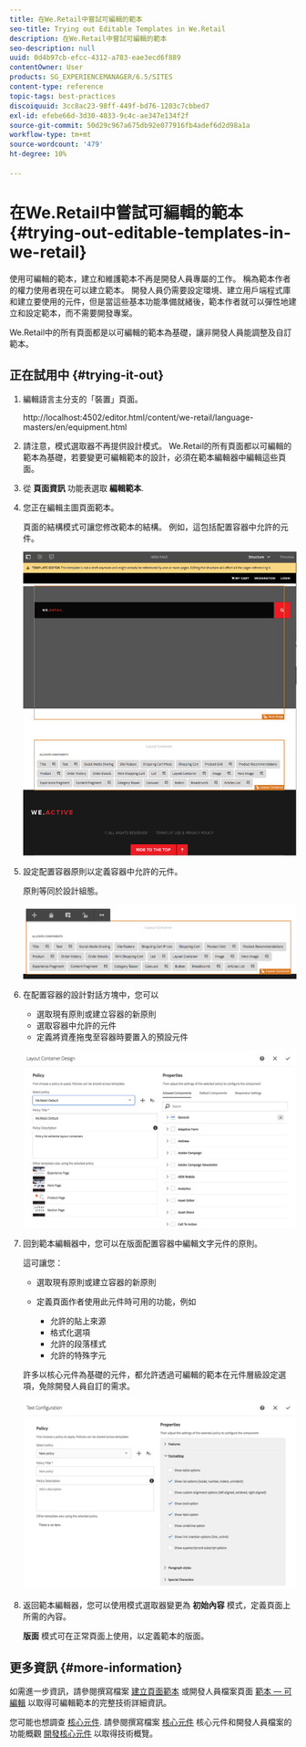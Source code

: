```yaml
---
title: 在We.Retail中嘗試可編輯的範本
seo-title: Trying out Editable Templates in We.Retail
description: 在We.Retail中嘗試可編輯的範本
seo-description: null
uuid: 0d4b97cb-efcc-4312-a783-eae3ecd6f889
contentOwner: User
products: SG_EXPERIENCEMANAGER/6.5/SITES
content-type: reference
topic-tags: best-practices
discoiquuid: 3cc8ac23-98ff-449f-bd76-1203c7cbbed7
exl-id: efebe66d-3d30-4033-9c4c-ae347e134f2f
source-git-commit: 50d29c967a675db92e077916fb4adef6d2d98a1a
workflow-type: tm+mt
source-wordcount: '479'
ht-degree: 10%

---
```


# 在We.Retail中嘗試可編輯的範本{#trying-out-editable-templates-in-we-retail}

使用可編輯的範本，建立和維護範本不再是開發人員專屬的工作。 稱為範本作者的權力使用者現在可以建立範本。 開發人員仍需要設定環境、建立用戶端程式庫和建立要使用的元件，但是當這些基本功能準備就緒後，範本作者就可以彈性地建立和設定範本，而不需要開發專案。

We.Retail中的所有頁面都是以可編輯的範本為基礎，讓非開發人員能調整及自訂範本。

## 正在試用中 {#trying-it-out}

1. 編輯語言主分支的「裝置」頁面。

   http://localhost:4502/editor.html/content/we-retail/language-masters/en/equipment.html

1. 請注意，模式選取器不再提供設計模式。 We.Retail的所有頁面都以可編輯的範本為基礎，若要變更可編輯範本的設計，必須在範本編輯器中編輯這些頁面。
1. 從 **頁面資訊** 功能表選取 **編輯範本**.
1. 您正在編輯主圖頁面範本。

   頁面的結構模式可讓您修改範本的結構。 例如，這包括配置容器中允許的元件。

   ![chlimage_1-138](assets/chlimage_1-138.png)

1. 設定配置容器原則以定義容器中允許的元件。

   原則等同於設計組態。

   ![chlimage_1-139](assets/chlimage_1-139.png)

1. 在配置容器的設計對話方塊中，您可以

   * 選取現有原則或建立容器的新原則
   * 選取容器中允許的元件
   * 定義將資產拖曳至容器時要置入的預設元件

   ![chlimage_1-140](assets/chlimage_1-140.png)

1. 回到範本編輯器中，您可以在版面配置容器中編輯文字元件的原則。

   這可讓您：

   * 選取現有原則或建立容器的新原則
   * 定義頁面作者使用此元件時可用的功能，例如

      * 允許的貼上來源
      * 格式化選項
      * 允許的段落樣式
      * 允許的特殊字元

   許多以核心元件為基礎的元件，都允許透過可編輯的範本在元件層級設定選項，免除開發人員自訂的需求。

   ![chlimage_1-141](assets/chlimage_1-141.png)

1. 返回範本編輯器，您可以使用模式選取器變更為 **初始內容** 模式，定義頁面上所需的內容。

   **版面** 模式可在正常頁面上使用，以定義範本的版面。

## 更多資訊 {#more-information}

如需進一步資訊，請參閱撰寫檔案 [建立頁面範本](/help/sites-authoring/templates.md) 或開發人員檔案頁面 [範本 — 可編輯](/help/sites-developing/page-templates-editable.md) 以取得可編輯範本的完整技術詳細資訊。

您可能也想調查 [核心元件](/help/sites-developing/we-retail-core-components.md). 請參閱撰寫檔案 [核心元件](https://experienceleague.adobe.com/docs/experience-manager-core-components/using/introduction.html) 核心元件和開發人員檔案的功能概觀 [開發核心元件](https://helpx.adobe.com/experience-manager/core-components/using/developing.html) 以取得技術概覽。
